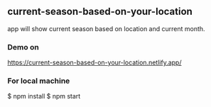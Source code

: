 ## current-season-based-on-your-location
app will show current season based on location and current month.

### Demo on 
https://current-season-based-on-your-location.netlify.app/

### For local machine
$ npm install
$ npm start